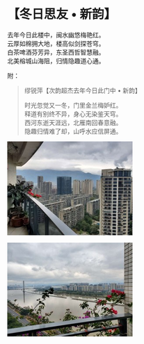 # 【冬日思友 • 新韵】

去年今日此楼中，闽水幽悠梅艳红。  
云厚如棉拥大地，楼高似剑探苍穹。  
白茶啤酒芬芳异，东圣西哲智慧融。  
北美榕城山海阻，归情隐趣道心通。

附：

> 缪锐萍【次韵超杰去年今日此门中 • 新韵】
>
> 时光忽觉又一冬，门里金兰梅妒红。   
> 释道有别终不异，身心无染鉴天穹。   
> 西河东逝天涯远，北雁南回春意融。  
> 隐趣归情难了却，山呼水应信屏通。

![](15a.jpg)

![](15b.jpg)